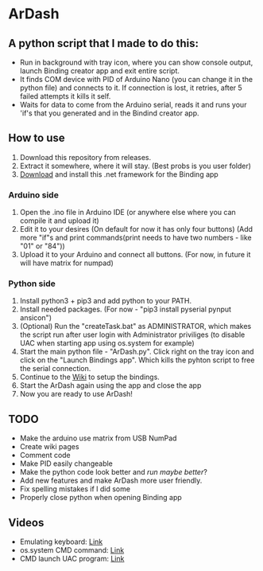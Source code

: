 # ArDash

## A python script that I made to do this:
* Run in background with tray icon, where you can show console output, launch Binding creator app and exit entire script.
* It finds COM device with PID of Arduino Nano (you can change it in the python file) and connects to it. If connection is lost, it retries, after 5 failed attempts it kills it self.
* Waits for data to come from the Arduino serial, reads it and runs your 'if's that you generated and in the Bindind creator app.

## How to use
1. Download this repository from releases.
2. Extract it somewhere, where it will stay. (Best probs is you user folder)
3. [Download](http://go.microsoft.com/fwlink/?LinkId=863262) and install this .net framework for the Binding app
### Arduino side
1. Open the .ino file in Arduino IDE (or anywhere else where you can compile it and upload it)
2. Edit it to your desires (On default for now it has only four buttons) (Add more "if"s and print commands(print needs to have two numbers - like "01" or "84"))
3. Upload it to your Arduino and connect all buttons. (For now, in future it will have matrix for numpad)
### Python side
1. Install python3 + pip3 and add python to your PATH.
2. Install needed packages. (For now - "pip3 install pyserial pynput ansicon")
3. (Optional) Run the "createTask.bat" as ADMINISTRATOR, which makes the script run after user login with Administrator priviliges (to disable UAC when starting app using os.system for example)
4. Start the main python file - "ArDash.py". Click right on the tray icon and click on the "Launch Bindings app". Which kills the pyhton script to free the serial connection.
5. Continue to the [Wiki](https://github.com/NCPlyn/ArDash/wiki/How-to-use-Binding-creator-app) to setup the bindings.
6. Start the ArDash again using the app and close the app
7. Now you are ready to use ArDash!

## TODO
* Make the arduino use matrix from USB NumPad
* Create wiki pages
* Comment code
* Make PID easily changeable
* Make the python code look better and *run maybe better*?
* Add new features and make ArDash more user friendly.
* Fix spelling mistakes if I did some
* Properly close python when opening Binding app

## Videos
* Emulating keyboard: [Link](http://imgload.hys.cz/ardash/keypress.mp4)
* os.system CMD command: [Link](http://imgload.hys.cz/ardash/oscommand.mp4)
* CMD launch UAC program: [Link](http://imgload.hys.cz/ardash/programuac.mp4)
